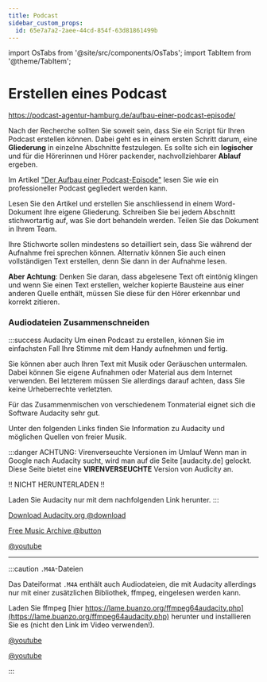 ```yaml
---
title: Podcast
sidebar_custom_props:
  id: 65e7a7a2-2aee-44cd-854f-63d81861499b
---
```

import OsTabs from '@site/src/components/OsTabs';
import TabItem from '@theme/TabItem';

# Erstellen eines Podcast

https://podcast-agentur-hamburg.de/aufbau-einer-podcast-episode/

Nach der Recherche sollten Sie soweit sein, dass Sie ein Script für Ihren Podcast erstellen können. Dabei geht es in einem ersten Schritt darum, eine **Gliederung** in einzelne Abschnitte festzulegen. Es sollte sich ein **logischer** und für die Hörerinnen und Hörer packender, nachvollziehbarer **Ablauf** ergeben.

Im Artikel ["Der Aufbau einer Podcast-Episode"](https://podcast-agentur-hamburg.de/aufbau-einer-podcast-episode/) lesen Sie wie ein professioneller Podcast gegliedert werden kann.

Lesen Sie den Artikel und erstellen Sie anschliessend in einem Word-Dokument Ihre eigene Gliederung. Schreiben Sie bei jedem Abschnitt stichwortartig auf, was Sie dort behandeln werden. Teilen Sie das Dokument in Ihrem Team.

Ihre Stichworte sollen mindestens so detailliert sein, dass Sie während der Aufnahme frei sprechen können. Alternativ können Sie auch einen vollständigen Text erstellen, denn Sie dann in der Aufnahme lesen.

**Aber Achtung**: Denken Sie daran, dass abgelesene Text oft eintönig klingen und wenn Sie einen Text erstellen, welcher kopierte Bausteine aus einer anderen Quelle enthält, müssen Sie diese für den Hörer erkennbar und korrekt zitieren.
### Audiodateien Zusammenschneiden
:::success Audacity
Um einen Podcast zu erstellen, können Sie im einfachsten Fall Ihre Stimme mit dem Handy aufnehmen und fertig.

Sie können aber auch Ihren Text mit Musik oder Geräuschen untermalen. Dabei können Sie eigene Aufnahmen oder Material aus dem Internet verwenden. Bei letzterem müssen Sie allerdings darauf achten, dass Sie keine Urheberrechte verletzten.

Für das Zusammenmischen von verschiedenem Tonmaterial eignet sich die Software Audacity sehr gut.

Unter den folgenden Links finden Sie Information zu Audacity und möglichen Quellen von freier Musik.

:::danger ACHTUNG: Virenverseuchte Versionen im Umlauf
Wenn man in Google nach Audacity sucht, wird man auf die Seite [audacity.de] gelockt. Diese Seite bietet eine **VIRENVERSEUCHTE** Version von Audicity an.

!! NICHT HERUNTERLADEN !!

Laden Sie Audacity nur mit dem nachfolgenden Link herunter.
:::

[Download Audacity.org @download](https://www.audacityteam.org/download/)

[Free Music Archive @button](https://freemusicarchive.org/home)

[@youtube](https://www.youtube-nocookie.com/embed/Vn7HYyopGXk)

---

:::caution `.M4A`-Dateien

Das Dateiformat `.M4A` enthält auch Audiodateien, die mit Audacity allerdings nur mit einer zusätzlichen Bibliothek, ffmpeg, eingelesen werden kann.


<OsTabs>
<TabItem value="win">

Laden Sie ffmpeg [hier https://lame.buanzo.org/ffmpeg64audacity.php](https://lame.buanzo.org/ffmpeg64audacity.php) herunter und installieren Sie es (nicht den Link im Video verwenden!).

[@youtube](https://www.youtube.com/embed/JAjb0aLj_yw)

</TabItem>
<TabItem value="mac">

[@youtube](https://www.youtube.com/embed/E9EF6QYJTrI)

</TabItem>
</OsTabs>
:::
